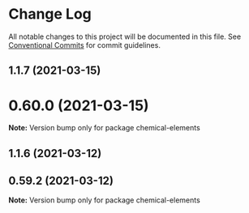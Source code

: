 # Change Log

All notable changes to this project will be documented in this file.
See [Conventional Commits](https://conventionalcommits.org) for commit guidelines.

## 1.1.7 (2021-03-15)



# 0.60.0 (2021-03-15)

**Note:** Version bump only for package chemical-elements





## 1.1.6 (2021-03-12)



## 0.59.2 (2021-03-12)

**Note:** Version bump only for package chemical-elements
